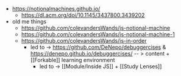 - https://notionalmachines.github.io/
	- https://dl.acm.org/doi/10.1145/3437800.3439202
- old me things
	- https://github.com/colevandersWands/js-notional-machine
	- https://github.com/colevandersWands/js-notional-machine-1
	- https://github.com/colevandersWands/js-in-order
		- led to -> https://github.com/DeNepo/debuggercises & https://denepo.github.io/debuggercises/ -- > content + [[Forkable]] learning environment
			- led to -> [[Module/Inside JS]] + [[Study Lenses]]